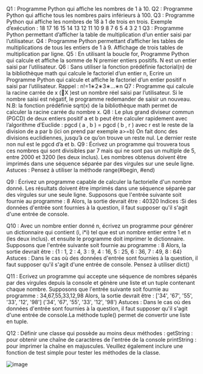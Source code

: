 Q1 :
Programme Python qui affiche les nombres de 1 à 10.
Q2 :
Programme Python qui affiche tous les nombres pairs inférieurs à 100.
Q3 :
Programme Python qui affiche les nombres de 18 à 1 de trois en trois.
Exemple d’exécution :
18   17   16
15   14   13
12   11   10
9     8    7
6     5    4
3     2    1
Q3 :
Programme Python permettant d’afficher la table de multiplication d’un entier saisi par l’utilisateur.
Q4 :
Programme Python permettant d’afficher les tables de multiplications de tous les entiers de 1 à 9. Affichage de trois tables de multiplication par ligne.
Q5 :
En utilisant la boucle for, Programme Python qui calcule et affiche la somme de N premier entiers positifs. N est un entier saisi par l’utilisateur.
Q6 :
Sans utiliser la fonction prédéfinie factorial(n) de la bibliothèque math qui calcule le factoriel d’un entier n, Ecrire un Programme Python qui calcule et affiche le factoriel d’un entier positif n saisi par l’utilisateur. Rappel : n!=1∗2∗3∗…∗n
Q7 :
Programme qui calcule la racine carrée de x (X )est un nombre réel saisi par l’utilisateur.
Si le nombre saisi est négatif, le programme redemander de saisir un nouveau.
N.B: la fonction prédéfinie sqrt(x) de la bibliothèque math permet de calculer la racine carrée du nombre x.
Q8 :
Le plus grand diviseur commun (PGCD) de deux entiers positif a et b peut être calculer rapidement avec l’algorithme d’Euclide :
pgcd ( a , b ) = pgcd ( b , r ) avec r est le reste de la division de a par b (ici on prend par exemple a>=b)
On fait donc des divisions euclidiennes, jusqu’à ce qu’on trouve un reste nul. Le dernier reste non nul est le pgcd d’a et b.
Q9 :
Écrivez un programme qui trouvera tous ces nombres qui sont divisibles par 7 mais qui ne sont pas un multiple de 5, entre 2000 et 3200 (les deux inclus).
Les nombres obtenus doivent être imprimés dans une séquence séparée par des virgules sur une seule ligne.
Astuces : 
Pensez à utiliser la méthode range(#begin, #end)


Q9 :
Écrivez un programme capable de calculer la factorielle d'un nombre donné.
Les résultats doivent être imprimés dans une séquence séparée par des virgules sur une seule ligne.
Supposons que l'entrée suivante soit fournie au programme :
8
Alors, la sortie devrait être :
40320
Indices :Si des données d'entrée sont fournies à la question, il faut supposer qu'il s'agit d'une entrée de console.

Q10 :
Avec un nombre entier donné n, écrivez un programme pour générer un dictionnaire qui contient (i, i*i) tel que est un nombre entier entre 1 et n (les deux inclus). et ensuite le programme doit imprimer le dictionnaire.
Supposons que l'entrée suivante soit fournie au programme :
8
Alors, la sortie devrait être :
{1 : 1, 2 : 4, 3 : 9, 4 : 16, 5 : 25, 6 : 36, 7 : 49, 8 : 64}
Astuces :
Dans le cas où des données d'entrée sont fournies à la question, il faut supposer qu'il s'agit d'une entrée de console. Pensez à utiliser dict()

Q11 :
Ecrivez un programme qui accepte une séquence de nombres séparés par des virgules depuis la console et génère une liste et un tuple contenant chaque nombre.
Supposons que l'entrée suivante soit fournie au programme :
34,67,55,33,12,98
Alors, la sortie devrait être :
['34', '67', '55', '33', '12', '98']
('34', '67', '55', '33', '12', '98')
Astuces : Dans le cas où des données d'entrée sont fournies à la question, il faut supposer qu'il s'agit d'une entrée de console.La méthode tuple() permet de convertir une liste en tuple.

Q12 :
Définir une classe qui possède au moins deux méthodes :
getString : pour obtenir une chaîne de caractères de l'entrée de la console
printString : pour imprimer la chaîne en majuscules.
Veuillez également inclure une fonction de test simple pour tester les méthodes de la classe.


![image](https://user-images.githubusercontent.com/37590915/160353095-c573635c-7ddc-4a33-8a2a-469364a3cf12.png)
